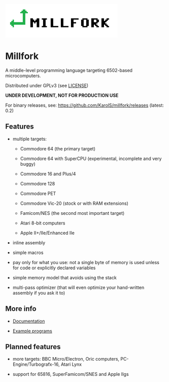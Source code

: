 ![](logo_transparent.png)

# Millfork

A middle-level programming language targeting 6502-based microcomputers. 

Distributed under GPLv3 (see [LICENSE](LICENSE))

**UNDER DEVELOPMENT, NOT FOR PRODUCTION USE**

For binary releases, see: https://github.com/KarolS/millfork/releases (latest: 0.2)

## Features

* multiple targets:

    * Commodore 64 (the primary target)
    
    * Commodore 64 with SuperCPU (experimental, incomplete and very buggy)
    
    * Commodore 16 and Plus/4
    
    * Commodore 128
    
    * Commodore PET
    
    * Commodore Vic-20 (stock or with RAM extensions)
    
    * Famicom/NES (the second most important target)
    
    * Atari 8-bit computers
    
    * Apple II+/IIe/Enhanced IIe

* inline assembly

* simple macros

* pay only for what you use: not a single byte of memory is used unless for code or explicitly declared variables

* simple memory model that avoids using the stack

* multi-pass optimizer (that will even optimize your hand-written assembly if you ask it to)

## More info

* [Documentation](doc/README.md)

* [Example programs](examples/README.md)

## Planned features

* more targets: BBC Micro/Electron, Oric computers, PC-Engine/Turbografx-16, Atari Lynx
 
* support for 65816, SuperFamicom/SNES and Apple IIgs 
